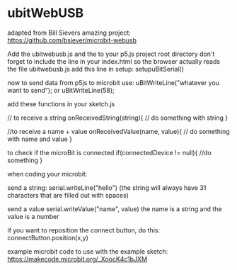 # ubitWebUSB

adapted from Bill Sievers amazing project: https://github.com/bsiever/microbit-webusb

Add the ubitwebusb.js and the to your p5.js project root directory
don't forget to include the line <script src="ubitwebusb.js"></script> in your index.html so the browser actually reads the file ubitwebusb.js
add this line in setup:
setupuBitSerial()


now to send data from p5js to microbit use:
uBitWriteLine("whatever you want to send");
or
uBitWriteLine(58);


add these functions in your sketch.js

// to receive a string
onReceivedString(string){
// do something with string
}

//to receive a name + value
onReceivedValue(name, value){
// do something with name and value
}
 
to check if the microBit is connected
if(connectedDevice != null){
//do something
}


when coding your microbit:

send a string:
serial.writeLine("hello") 
(the string will always have 31 characters that are filled out with spaces)

send a value
serial.writeValue("name", value)
the name is a string and the value is a number

if you want to reposition the connect button, do this:
connectButton.position(x,y)

example microbit code to use with the example sketch: https://makecode.microbit.org/_XoocK4c1bJXM
